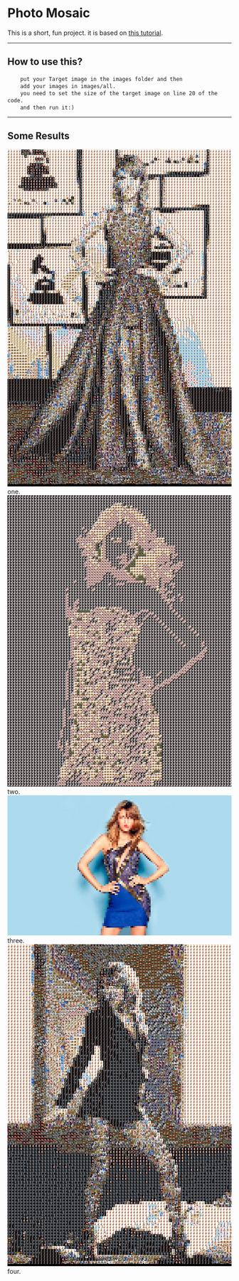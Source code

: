 # Photo Mosaic

This is a short, fun project. it is based on <a href="https://www.youtube.com/watch?v=nnlAH1zDBDE">this tutorial</a>.<br>

<hr>

## How to use this?
```
	put your Target image in the images folder and then 
	add your images in images/all. 
	you need to set the size of the target image on line 20 of the code. 
	and then run it:)
```

<hr>

## Some Results

<img src="results/result.jpg">
one.<br>
<img src="results/result2.jpg">
two.<br>
<img src="results/result3.jpg">
three.<br>
<img src="results/result4.jpg">
four.<br>
